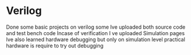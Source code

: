 # Verilog

Done some basic projects on verilog some Ive uploaded both source code and test bench code Incase of verification I ve uploaded Simulation pages
Ive also learned hardware debugging but only on simulation level practical hardware is require to try out debugging 

